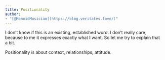 ```yaml
---
title: Positionality
author:
- "[@MonoidMusician](https://blog.veritates.love/)"
---
```


I donʼt know if this is an existing, established word.
I donʼt really care, because to me it expresses exactly what I want.
So let me try to explain that a bit.

Positionality is about context, relationships, attitude.
